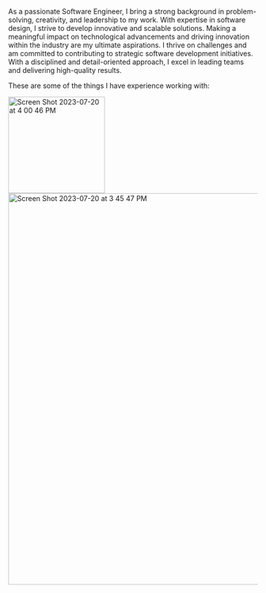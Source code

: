 As a passionate Software Engineer, I bring a strong background in problem-solving, creativity, and leadership to my work. With expertise in software design, I strive to develop innovative and scalable solutions. Making a meaningful impact on technological advancements and driving innovation within the industry are my ultimate aspirations. I thrive on challenges and am committed to contributing to strategic software development initiatives. With a disciplined and detail-oriented approach, I excel in leading teams and delivering high-quality results.

These are some of the things I have experience working with:


<img width="195" alt="Screen Shot 2023-07-20 at 4 00 46 PM" src="https://github.com/RustamBoura/RustamBoura/assets/132152997/da3decd9-9393-459c-82db-97c512f56956">





<img width="791" alt="Screen Shot 2023-07-20 at 3 45 47 PM" src="https://github.com/RustamBoura/RustamBoura/assets/132152997/c49e3c12-0e9c-4f5f-885e-8111923fbc97">





